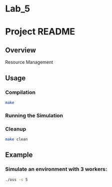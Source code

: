 # Lab_5

# Project README

## Overview
Resource Management

## Usage

### Compilation

```bash
make
```

### Running the Simulation


### Cleanup

```bash
make clean
```

## Example

### Simulate an environment with 3 workers:

   ```bash
   ./oss -s 5
   ```
